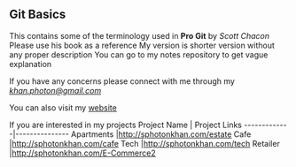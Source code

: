 ## Git Basics

This contains some of the terminology used in
**Pro Git** by *Scott Chacon*
Please use his book as a reference
My version is shorter version without any proper description
You can go to my notes repository to get vague explanation


If you have any concerns please connect with me through 
my *khan.photon@gmail.com*

You can also visit my 
[website](http://sphotonkhan.com)

If you are interested in my projects
Project Name | Project Links
-------------|---------------
Apartments   |http://sphotonkhan.com/estate
Cafe         |http://sphotonkhan.com/cafe
Tech         |http://sphotonkhan.com/tech
Retailer     |http://sphotonkhan.com/E-Commerce2
